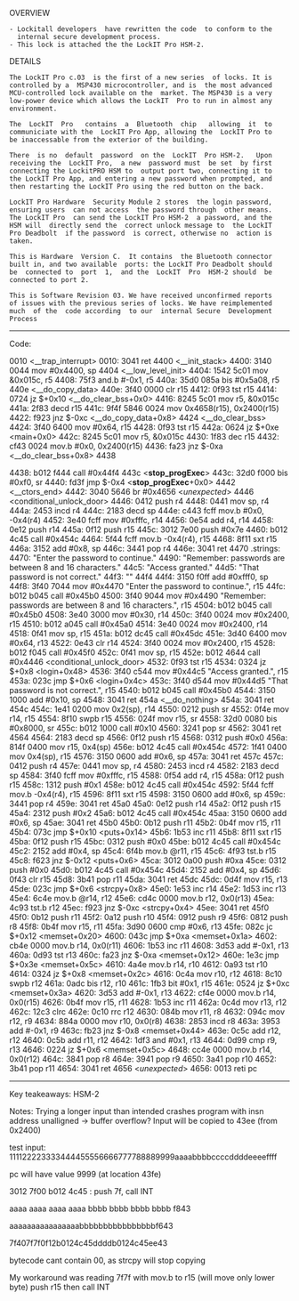 OVERVIEW

    - Lockitall developers  have rewritten the code  to conform to the
      internal secure development process.
    - This lock is attached the the LockIT Pro HSM-2.


DETAILS

    The LockIT Pro c.03  is the first of a new series  of locks. It is
    controlled by a  MSP430 microcontroller, and is  the most advanced
    MCU-controlled lock available on the  market. The MSP430 is a very
    low-power device which allows the LockIT  Pro to run in almost any
    environment.

    The  LockIT  Pro   contains  a  Bluetooth  chip   allowing  it  to
    communiciate with the  LockIT Pro App, allowing the  LockIT Pro to
    be inaccessable from the exterior of the building.

    There  is no  default  password  on the  LockIT  Pro HSM-2.   Upon
    receiving the  LockIT Pro,  a new  password must  be set  by first
    connecting the LockitPRO HSM to  output port two, connecting it to
    the LockIT Pro App, and entering a new password when prompted, and
    then restarting the LockIT Pro using the red button on the back.
    
    LockIT Pro Hardware  Security Module 2 stores  the login password,
    ensuring users  can not access  the password through  other means.
    The LockIT Pro  can send the LockIT Pro HSM-2  a password, and the
    HSM will  directly send the  correct unlock message to  the LockIT
    Pro Deadbolt  if the password  is correct, otherwise no  action is
    taken.
    
    This is Hardware  Version C.  It contains  the Bluetooth connector
    built in, and two available  ports: the LockIT Pro Deadbolt should
    be  connected to  port  1,  and the  LockIT  Pro  HSM-2 should  be
    connected to port 2.

    This is Software Revision 03. We have received unconfirmed reports
    of issues with the previous series of locks. We have reimplemented
    much  of the  code according  to our  internal Secure  Development
    Process

---------------------------
Code:

0010 <__trap_interrupt>
0010:  3041           ret
4400 <__init_stack>
4400:  3140 0044      mov	#0x4400, sp
4404 <__low_level_init>
4404:  1542 5c01      mov	&0x015c, r5
4408:  75f3           and.b	#-0x1, r5
440a:  35d0 085a      bis	#0x5a08, r5
440e <__do_copy_data>
440e:  3f40 0000      clr	r15
4412:  0f93           tst	r15
4414:  0724           jz	$+0x10 <__do_clear_bss+0x0>
4416:  8245 5c01      mov	r5, &0x015c
441a:  2f83           decd	r15
441c:  9f4f 5846 0024 mov	0x4658(r15), 0x2400(r15)
4422:  f923           jnz	$-0xc <__do_copy_data+0x8>
4424 <__do_clear_bss>
4424:  3f40 6400      mov	#0x64, r15
4428:  0f93           tst	r15
442a:  0624           jz	$+0xe <main+0x0>
442c:  8245 5c01      mov	r5, &0x015c
4430:  1f83           dec	r15
4432:  cf43 0024      mov.b	#0x0, 0x2400(r15)
4436:  fa23           jnz	$-0xa <__do_clear_bss+0x8>
4438 <main>
4438:  b012 f444      call	#0x44f4 <login>
443c <__stop_progExec__>
443c:  32d0 f000      bis	#0xf0, sr
4440:  fd3f           jmp	$-0x4 <__stop_progExec__+0x0>
4442 <__ctors_end>
4442:  3040 5646      br	#0x4656 <_unexpected_>
4446 <conditional_unlock_door>
4446:  0412           push	r4
4448:  0441           mov	sp, r4
444a:  2453           incd	r4
444c:  2183           decd	sp
444e:  c443 fcff      mov.b	#0x0, -0x4(r4)
4452:  3e40 fcff      mov	#0xfffc, r14
4456:  0e54           add	r4, r14
4458:  0e12           push	r14
445a:  0f12           push	r15
445c:  3012 7e00      push	#0x7e
4460:  b012 4c45      call	#0x454c <INT>
4464:  5f44 fcff      mov.b	-0x4(r4), r15
4468:  8f11           sxt	r15
446a:  3152           add	#0x8, sp
446c:  3441           pop	r4
446e:  3041           ret
4470 .strings:
4470: "Enter the password to continue."
4490: "Remember: passwords are between 8 and 16 characters."
44c5: "Access granted."
44d5: "That password is not correct."
44f3: ""
44f4 <login>
44f4:  3150 f0ff      add	#0xfff0, sp
44f8:  3f40 7044      mov	#0x4470 "Enter the password to continue.", r15
44fc:  b012 b045      call	#0x45b0 <puts>
4500:  3f40 9044      mov	#0x4490 "Remember: passwords are between 8 and 16 characters.", r15
4504:  b012 b045      call	#0x45b0 <puts>
4508:  3e40 3000      mov	#0x30, r14
450c:  3f40 0024      mov	#0x2400, r15
4510:  b012 a045      call	#0x45a0 <getsn>
4514:  3e40 0024      mov	#0x2400, r14
4518:  0f41           mov	sp, r15
451a:  b012 dc45      call	#0x45dc <strcpy>
451e:  3d40 6400      mov	#0x64, r13
4522:  0e43           clr	r14
4524:  3f40 0024      mov	#0x2400, r15
4528:  b012 f045      call	#0x45f0 <memset>
452c:  0f41           mov	sp, r15
452e:  b012 4644      call	#0x4446 <conditional_unlock_door>
4532:  0f93           tst	r15
4534:  0324           jz	$+0x8 <login+0x48>
4536:  3f40 c544      mov	#0x44c5 "Access granted.", r15
453a:  023c           jmp	$+0x6 <login+0x4c>
453c:  3f40 d544      mov	#0x44d5 "That password is not correct.", r15
4540:  b012 b045      call	#0x45b0 <puts>
4544:  3150 1000      add	#0x10, sp
4548:  3041           ret
454a <__do_nothing>
454a:  3041           ret
454c <INT>
454c:  1e41 0200      mov	0x2(sp), r14
4550:  0212           push	sr
4552:  0f4e           mov	r14, r15
4554:  8f10           swpb	r15
4556:  024f           mov	r15, sr
4558:  32d0 0080      bis	#0x8000, sr
455c:  b012 1000      call	#0x10
4560:  3241           pop	sr
4562:  3041           ret
4564 <putchar>
4564:  2183           decd	sp
4566:  0f12           push	r15
4568:  0312           push	#0x0
456a:  814f 0400      mov	r15, 0x4(sp)
456e:  b012 4c45      call	#0x454c <INT>
4572:  1f41 0400      mov	0x4(sp), r15
4576:  3150 0600      add	#0x6, sp
457a:  3041           ret
457c <getchar>
457c:  0412           push	r4
457e:  0441           mov	sp, r4
4580:  2453           incd	r4
4582:  2183           decd	sp
4584:  3f40 fcff      mov	#0xfffc, r15
4588:  0f54           add	r4, r15
458a:  0f12           push	r15
458c:  1312           push	#0x1
458e:  b012 4c45      call	#0x454c <INT>
4592:  5f44 fcff      mov.b	-0x4(r4), r15
4596:  8f11           sxt	r15
4598:  3150 0600      add	#0x6, sp
459c:  3441           pop	r4
459e:  3041           ret
45a0 <getsn>
45a0:  0e12           push	r14
45a2:  0f12           push	r15
45a4:  2312           push	#0x2
45a6:  b012 4c45      call	#0x454c <INT>
45aa:  3150 0600      add	#0x6, sp
45ae:  3041           ret
45b0 <puts>
45b0:  0b12           push	r11
45b2:  0b4f           mov	r15, r11
45b4:  073c           jmp	$+0x10 <puts+0x14>
45b6:  1b53           inc	r11
45b8:  8f11           sxt	r15
45ba:  0f12           push	r15
45bc:  0312           push	#0x0
45be:  b012 4c45      call	#0x454c <INT>
45c2:  2152           add	#0x4, sp
45c4:  6f4b           mov.b	@r11, r15
45c6:  4f93           tst.b	r15
45c8:  f623           jnz	$-0x12 <puts+0x6>
45ca:  3012 0a00      push	#0xa
45ce:  0312           push	#0x0
45d0:  b012 4c45      call	#0x454c <INT>
45d4:  2152           add	#0x4, sp
45d6:  0f43           clr	r15
45d8:  3b41           pop	r11
45da:  3041           ret
45dc <strcpy>
45dc:  0d4f           mov	r15, r13
45de:  023c           jmp	$+0x6 <strcpy+0x8>
45e0:  1e53           inc	r14
45e2:  1d53           inc	r13
45e4:  6c4e           mov.b	@r14, r12
45e6:  cd4c 0000      mov.b	r12, 0x0(r13)
45ea:  4c93           tst.b	r12
45ec:  f923           jnz	$-0xc <strcpy+0x4>
45ee:  3041           ret
45f0 <memset>
45f0:  0b12           push	r11
45f2:  0a12           push	r10
45f4:  0912           push	r9
45f6:  0812           push	r8
45f8:  0b4f           mov	r15, r11
45fa:  3d90 0600      cmp	#0x6, r13
45fe:  082c           jc	$+0x12 <memset+0x20>
4600:  043c           jmp	$+0xa <memset+0x1a>
4602:  cb4e 0000      mov.b	r14, 0x0(r11)
4606:  1b53           inc	r11
4608:  3d53           add	#-0x1, r13
460a:  0d93           tst	r13
460c:  fa23           jnz	$-0xa <memset+0x12>
460e:  1e3c           jmp	$+0x3e <memset+0x5c>
4610:  4a4e           mov.b	r14, r10
4612:  0a93           tst	r10
4614:  0324           jz	$+0x8 <memset+0x2c>
4616:  0c4a           mov	r10, r12
4618:  8c10           swpb	r12
461a:  0adc           bis	r12, r10
461c:  1fb3           bit	#0x1, r15
461e:  0524           jz	$+0xc <memset+0x3a>
4620:  3d53           add	#-0x1, r13
4622:  cf4e 0000      mov.b	r14, 0x0(r15)
4626:  0b4f           mov	r15, r11
4628:  1b53           inc	r11
462a:  0c4d           mov	r13, r12
462c:  12c3           clrc
462e:  0c10           rrc	r12
4630:  084b           mov	r11, r8
4632:  094c           mov	r12, r9
4634:  884a 0000      mov	r10, 0x0(r8)
4638:  2853           incd	r8
463a:  3953           add	#-0x1, r9
463c:  fb23           jnz	$-0x8 <memset+0x44>
463e:  0c5c           add	r12, r12
4640:  0c5b           add	r11, r12
4642:  1df3           and	#0x1, r13
4644:  0d99           cmp	r9, r13
4646:  0224           jz	$+0x6 <memset+0x5c>
4648:  cc4e 0000      mov.b	r14, 0x0(r12)
464c:  3841           pop	r8
464e:  3941           pop	r9
4650:  3a41           pop	r10
4652:  3b41           pop	r11
4654:  3041           ret
4656 <_unexpected_>
4656:  0013           reti	pc

---------------------------
Key teakeaways:
HSM-2

Notes:
Trying a longer input than intended crashes program with insn address unalligned -> buffer overflow?
Input will be copied to 43ee (from 0x2400)

test input:
111122223333444455556666777788889999aaaabbbbccccddddeeeeffff

pc will have value 9999 (at location 43fe)

3012 7f00 b012 4c45 : push 7f, call INT

aaaa aaaa aaaa aaaa bbbb bbbb bbbb bbbb f843

aaaaaaaaaaaaaaaabbbbbbbbbbbbbbbbf643

7f407f7f0f12b0124c45ddddb0124c45ee43

bytecode cant contain 00, as strcpy will stop copying

My workaround was reading 7f7f with mov.b to r15 (will move only lower byte)
push r15 then call INT

